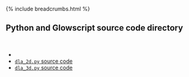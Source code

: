 {% include breadcrumbs.html %}

## Python and Glowscript source code directory
<div class="header_line"><br/></div>

- 
- [`dla_2d.py` source code](dla_2d.py)
- [`dla_3d.py` source code](dla_3d.py)

